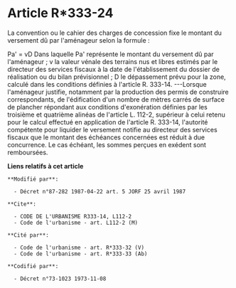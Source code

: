 # Article R*333-24

La convention ou le cahier des charges de concession fixe le montant du versement dû par l'aménageur selon la formule :

Pa' = vD          Dans laquelle Pa' représente le montant du versement dû par l'aménageur ; v la valeur vénale des terrains
nus et libres estimés par le      directeur des services fiscaux à la date de l'établissement      du dossier de réalisation
ou du bilan prévisionnel ; D le dépassement prévu pour la zone, calculé dans les conditions       définies à l'article R.
333-14. ---Lorsque l'aménageur justifie, notamment par la production des permis de construire correspondants, de
l'édification d'un nombre de mètres carrés de surface de plancher répondant aux conditions d'exonération définies par les
troisième et quatrième alinéas de l'article L. 112-2, supérieur à celui retenu pour le calcul effectué en application de
l'article R. 333-14, l'autorité compétente pour liquider le versement notifie au directeur des services fiscaux que le
montant des échéances concernées est réduit à due concurrence. Le cas échéant, les sommes perçues en exédent sont
remboursées.

**Liens relatifs à cet article**

	**Modifié par**:

	  - Décret n°87-282 1987-04-22 art. 5 JORF 25 avril 1987

	**Cite**:

	  - CODE DE L'URBANISME R333-14, L112-2
	  - Code de l'urbanisme - art. L112-2 (M)

	**Cité par**:

	  - Code de l'urbanisme - art. R*333-32 (V)
	  - Code de l'urbanisme - art. R*333-33 (Ab)

	**Codifié par**:

	  - Décret n°73-1023 1973-11-08
